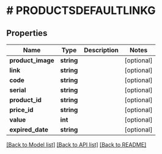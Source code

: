 # # PRODUCTSDEFAULTLINKG

## Properties

Name | Type | Description | Notes
------------ | ------------- | ------------- | -------------
**product_image** | **string** |  | [optional]
**link** | **string** |  | [optional]
**code** | **string** |  | [optional]
**serial** | **string** |  | [optional]
**product_id** | **string** |  | [optional]
**price_id** | **string** |  | [optional]
**value** | **int** |  | [optional]
**expired_date** | **string** |  | [optional]

[[Back to Model list]](../../README.md#models) [[Back to API list]](../../README.md#endpoints) [[Back to README]](../../README.md)
